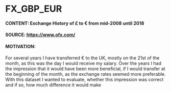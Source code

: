 # FX_GBP_EUR
#### CONTENT: Exchange History of £ to € from mid-2008 until 2018

#### SOURCE: https://www.ofx.com/

#### MOTIVATION:
For several years I have transferred € to the UK, mostly on the 21st of the month, as this was the day I would receive my salary. 
Over the years I had the impression that it would have been more beneficial, if I would transfer at the beginning of the month, as the exchange rates seemed more preferable. 
With this dataset I wanted to evaluate, whether this impression was correct and if so, how much difference it would make



